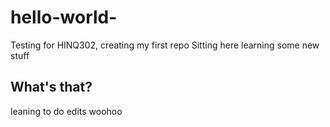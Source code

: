 # hello-world-
Testing for HINQ302, creating my first repo
Sitting here learning some new stuff
## What's that?
leaning to do edits woohoo
